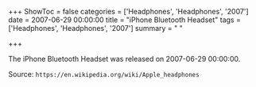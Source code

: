 +++
ShowToc = false
categories = ['Headphones', 'Headphones', '2007']
date = 2007-06-29 00:00:00
title = "iPhone Bluetooth Headset"
tags = ['Headphones', 'Headphones', '2007']
summary = " "

+++

The iPhone Bluetooth Headset was released on 2007-06-29 00:00:00.

Source: `https://en.wikipedia.org/wiki/Apple_headphones`


